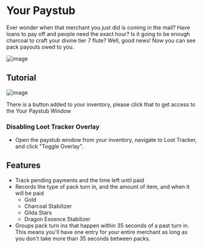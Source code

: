 # Your Paystub
Ever wonder when that merchant you just did is coming in the mail? Have loans to pay off and people need the exact hour? Is it going to be enough charcoal to craft your divine tier 7 flute? Well, good news! Now you can see pack payouts owed to you.

![image](https://github.com/user-attachments/assets/17bf18b3-3e0b-4111-a6e1-e57dee9e1f59)
## Tutorial
![image](https://github.com/user-attachments/assets/d6665291-2664-439f-be46-69f3317fc959)

There is a button added to your inventory, please click that to get access to the Your Paystub Window

### Disabling Loot Tracker Overlay
- Open the paystub window from your inventory, navigate to Loot Tracker, and click "Toggle Overlay".
## Features
- Track pending payments and the time left until paid
- Records the type of pack turn in, and the amount of item, and when it will be paid
  - Gold
  - Charcoal Stabilizer
  - Gilda Stars
  - Dragon Essence Stabilizer
- Groups pack turn ins that happen within 35 seconds of a past turn in. This means you'll have one entry for your entire merchant as long as you don't take more than 35 seconds between packs.

